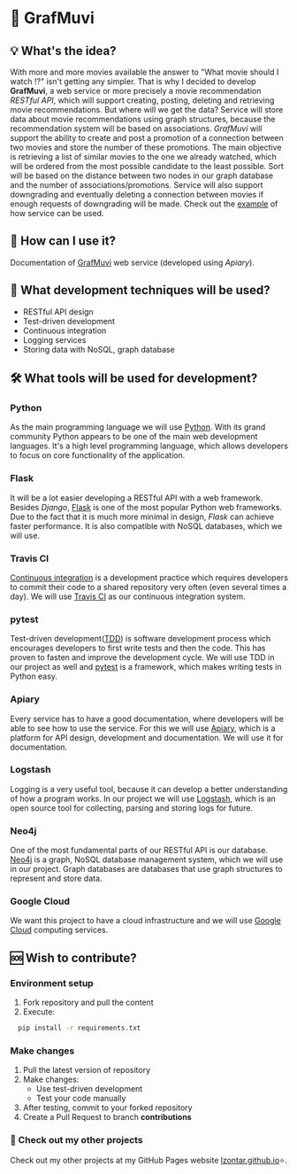 # :movie_camera: GrafMuvi
## :bulb: What's the idea?
With more and more movies available the answer to "What movie should I watch :interrobang:" isn't getting any simpler. That is why I decided to develop **GrafMuvi**, a web service or more precisely a movie recommendation *RESTful API*, which will support creating, posting, deleting and retrieving movie recommendations. But where will we get the data? Service will store data about movie recommendations using graph structures, because the recommendation system will be based on associations. *GrafMuvi* will support the ability to create and post a promotion of a connection between two movies and store the number of these promotions. The main objective is retrieving a list of similar movies to the one we already watched, which will be ordered from the most possible candidate to the least possible. Sort will be based on the distance between two nodes in our graph database and the number of associations/promotions. Service will also support downgrading and eventually deleting a connection between movies if enough requests of downgrading will be made.
Check out the [example](https://github.com/lzontar/GrafMuvi/blob/master/Example.pdf) of how service can be used.
## :page_with_curl: How can I use it?
Documentation of [GrafMuvi](https://grafmuvi.docs.apiary.io/#) web service (developed using *Apiary*).
## :blue_book: What development techniques will be used?
- RESTful API design
- Test-driven development
- Continuous integration
- Logging services
- Storing data with NoSQL, graph database
## :hammer_and_wrench: What tools will be used for development?
### Python
As the main programming language we will use [Python](https://www.python.org/). With its grand community Python appears to be one of the main web development languages. It's a high level programming language, which allows developers to focus on core functionality of the application.
### Flask
It will be a lot easier developing a RESTful API with a web framework. Besides *Django*, [Flask]() is one of the most popular Python web frameworks. Due to the fact that it is much more minimal in design, *Flask* can achieve faster performance. It is also compatible with NoSQL databases, which we will use.
### Travis CI
[Continuous integration](https://en.wikipedia.org/wiki/Continuous_integration) is a development practice which requires developers to commit their code to a shared repository very often (even several times a day). We will use [Travis CI](https://travis-ci.com/) as our continuous integration system.
### pytest
Test-driven development([TDD](https://en.wikipedia.org/wiki/Test-driven_development)) is software development process which encourages developers to first write tests and then the code. This has proven to fasten and improve the development cycle. We will use TDD in our project as well and [pytest](https://docs.pytest.org/en/latest/) is a framework, which makes writing tests in Python easy.
### Apiary
Every service has to have a good documentation, where developers will be able to see how to use the service. For this we will use [Apiary](https://apiary.io/), which is a platform for API design, development and documentation. We will use it for documentation.
### Logstash
Logging is a very useful tool, because it can develop a better understanding of how a program works. In our project we will use [Logstash](https://www.elastic.co/products/logstash), which is an open source tool for collecting, parsing and storing logs for future.
### Neo4j
One of the most fundamental parts of our RESTful API is our database. [Neo4j](https://neo4j.com/) is a graph, NoSQL database management system, which we will use in our project. Graph databases are databases that use graph structures to represent and store data.
### Google Cloud
We want this project to have a cloud infrastructure and we will use [Google Cloud](https://cloud.google.com/) computing services.

## :sos: Wish to contribute?
### Environment setup
1. Fork repository and pull the content
2. Execute:
```bash
  pip install -r requirements.txt
```
### Make changes
1. Pull the latest version of repository
2. Make changes:
   - Use test-driven development
   - Test your code manually
3. After testing, commit to your forked repository
4. Create a Pull Request to branch **contributions**

### :link: Check out my other projects
Check out my other projects at my GitHub Pages website [lzontar.github.io](https://lzontar.github.io):star:.
